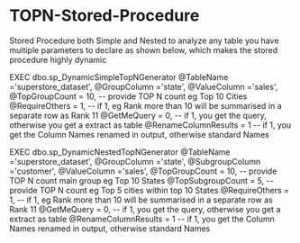 # TOPN-Stored-Procedure
Stored Procedure both Simple and Nested to analyze any table
you have multiple parameters to declare as shown below, which makes the stored procedure highly dynamic


EXEC dbo.sp_DynamicSimpleTopNGenerator
    @TableName ='superstore_dataset', 
    @GroupColumn ='state',
    @ValueColumn ='sales',
    @TopGroupCount = 10,      -- provide TOP N count eg Top 10 Cities 
    @RequireOthers = 1,       -- if 1, eg Rank more than 10 will be summarised in a separate row as Rank 11
    @GetMeQuery = 0,          -- if 1, you get the query, otherwise you get a extract as table
    @RenameColumnResults = 1  -- if 1, you get the Column Names renamed in output, otherwise standard Names


	
EXEC dbo.sp_DynamicNestedTopNGenerator
    @TableName ='superstore_dataset',
    @GroupColumn ='state',
    @SubgroupColumn ='customer',
    @ValueColumn ='sales',
    @TopGroupCount = 10,      -- provide TOP N count main group eg Top 10 States
    @TopSubgroupCount = 5,    -- provide TOP N count eg Top 5 cities within top 10 States
    @RequireOthers = 1,       -- if 1, eg Rank more than 10 will be summarised in a separate row as Rank 11
    @GetMeQuery = 0,          -- if 1, you get the query, otherwise you get a extract as table
    @RenameColumnResults = 1  -- if 1, you get the Column Names renamed in output, otherwise standard Names


